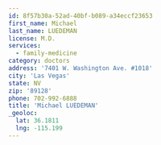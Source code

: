 ```yaml
---
id: 8f57b30a-52ad-40bf-b089-a34eccf23653
first_name: Michael
last_name: LUEDEMAN
license: M.D.
services:
  - family-medicine
category: doctors
address: '7401 W. Washington Ave. #1018'
city: 'Las Vegas'
state: NV
zip: '89128'
phone: 702-992-6888
title: 'Michael LUEDEMAN'
_geoloc:
  lat: 36.1811
  lng: -115.199
---
```

